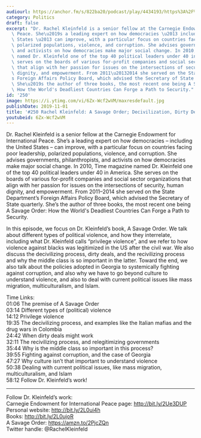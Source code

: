 ```yaml
---
audiourl: https://anchor.fm/s/822ba20/podcast/play/4434193/https%3A%2F%2Fd3ctxlq1ktw2nl.cloudfront.net%2Fproduction%2F2019-7-30%2F22137870-44100-2-763f00b9515c1.m4a
category: Politics
draft: false
excerpt: "Dr. Rachel Kleinfeld is a senior fellow at the Carnegie Endowment for International\
  \ Peace. She\u2019s a leading expert on how democracies \u2013 including the United\
  \ States \u2013 can improve, with a particular focus on countries facing poor leadership,\
  \ polarized populations, violence, and corruption. She advises governments, philanthropists,\
  \ and activists on how democracies make major social change. In 2010, Time magazine\
  \ named Dr. Kleinfeld one of the top 40 political leaders under 40 in America. She\
  \ serves on the boards of various for-profit companies and social sector organizations\
  \ that align with her passion for issues on the intersections of security, human\
  \ dignity, and empowerment. From 2011\u20132014 she served on the State Department\u2019\
  s Foreign Affairs Policy Board, which advised the Secretary of State quarterly.\
  \ She\u2019s the author of three books, the most recent one being A Savage Order:\
  \ How the World's Deadliest Countries Can Forge a Path to Security."
id: '250'
image: https://i.ytimg.com/vi/6Zx-Wcf2wVM/maxresdefault.jpg
publishDate: 2019-11-01
title: '#250 Rachel Kleinfeld: A Savage Order; Decivilization, Dirty Deals, And Recivilization'
youtubeid: 6Zx-Wcf2wVM
---
```

<div class="timelinks">

Dr. Rachel Kleinfeld is a senior fellow at the Carnegie Endowment for International Peace. She’s a leading expert on how democracies – including the United States – can improve, with a particular focus on countries facing poor leadership, polarized populations, violence, and corruption. She advises governments, philanthropists, and activists on how democracies make major social change. In 2010, Time magazine named Dr. Kleinfeld one of the top 40 political leaders under 40 in America. She serves on the boards of various for-profit companies and social sector organizations that align with her passion for issues on the intersections of security, human dignity, and empowerment. From 2011–2014 she served on the State Department’s Foreign Affairs Policy Board, which advised the Secretary of State quarterly. She’s the author of three books, the most recent one being A Savage Order: How the World's Deadliest Countries Can Forge a Path to Security.

In this episode, we focus on Dr. Kleinfeld’s book, A Savage Order. We talk about different types of political violence, and how they interrelate, including what Dr. Kleinfeld calls “privilege violence”, and we refer to how violence against blacks was legitimized in the US after the civil war. We also discuss the decivilizing process, dirty deals, and the recivilizing process and why the middle class is so important in the latter. Toward the end, we also talk about the policies adopted in Georgia to systemically fighting against corruption, and also why we have to go beyond culture to understand violence, and also to deal with current political issues like mass migration, multiculturalism, and Islam.

Time Links:  
<time>01:06</time> The premise of A Savage Order  
<time>03:14</time> Different types of (political) violence  
<time>14:12</time> Privilege violence  
<time>19:35</time> The decivilizing process, and examples like the Italian mafias and the drug wars in Colombia  
<time>24:42</time> When dirty deals might work  
<time>32:11</time> The recivilizing process, and relegitimizing governments  
<time>35:44</time> Why is the middle class so important in this process?  
<time>39:55</time> Fighting against corruption, and the case of Georgia   
<time>47:27</time> Why culture isn’t that important to understand violence  
<time>50:38</time> Dealing with current political issues, like mass migration, multiculturalism, and Islam  
<time>58:12</time> Follow Dr. Kleinfeld’s work!

---

Follow Dr. Kleinfeld’s work:  
Carnegie Endowment for International Peace page: http://bit.ly/2Ue3DUP  
Personal website: http://bit.ly/2L0ui4h  
Books: http://bit.ly/2L0ujoR  
A Savage Order: https://amzn.to/2PjcZQn  
Twitter handle: @RachelKleinfeld
</div>

